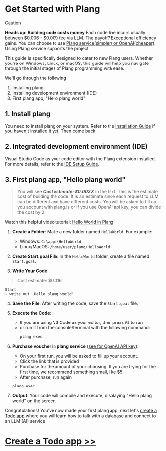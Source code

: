 # Get Started with Plang

> [!CAUTION]
> **Heads up: Building code costs money**
> Each code line incurs usually between $0.006 - $0.009 fee via LLM. The payoff? Exceptional efficiency gains. You can choose to use [Plang service(simpler) or OpenAI(cheaper)](./PlangOrOpenAI.md). Using Plang service supports the project

This guide is specifically designed to cater to new Plang users. Whether you're on Windows, Linux, or macOS, this guide will help you navigate through the initial stages of Plang programming with ease. 

We'll go through the following

1. Installing plang
2. Installing development environment (IDE)
3. First plang app, "Hello plang world"

## 1. Install plang
You need to install plang on your system. Refer to the [Installation Guide](Install.md) if you haven't installed it yet. Then come back.

## 2. Integrated development environment (IDE)
Visual Studio Code as your code editor with the Plang extension installed. For more details, refer to the [IDE Setup Guide](Ide.md).

## 3. First plang app, "Hello plang world"

> You will see ***Cost estimate: $0.00XX*** in the text. This is the estimate cost of building the code. It is an estimate since each request to LLM can be different and have different costs. You will be asked to fill up you account with plang.is or if you use OpenAI api key, you can divide the cost by 2.


Watch this helpful video tutorial: [Hello World in Plang](https://www.youtube.com/watch?v=iGW4btk34yQ)



1. **Create a Folder**: Make a new folder named `HelloWorld`. For example:
   - Windows: `C:\apps\HelloWorld`
   - Linux/MacOS: `/home/user/plang/HelloWorld`

2. **Create Start.goal File**: In the `HelloWorld` folder, create a file named `Start.goal`.

3. **Write Your Code** 

> Cost estimate: $0.016


```plang
Start
- write out 'Hello plang world'
```

4. **Save the File**: After writing the code, save the `Start.goal` file.

5. **Execute the Code**:
   - If you are using VS Code as your editor, then press `F5` to run
   - or run it from the console/terminal with the following command:
     ```bash
     plang exec
     ```
6. **Purchase voucher in plang service** ([see for OpenAI API key](./PlangOrOpenAI.md)):
    - On your first run, you will be asked to fill up your account. 
    - Click the link that is provided
    - Purchase for the amount of your choosing. If you are trying for the first time, we recommend something small, like $5.
    - After purchase, run again 
     ```bash
     plang exec
     ```
7. **Output**: Your code will compile and execute, displaying "Hello plang world" on the screen.


Congratulations! You've now made your first plang app, next let's [create a Todo app](Todo_webservice.md) where you will learn how to talk with a database and  connect to an LLM (AI) service


# [Create a Todo app >>](Todo_webservice.md)